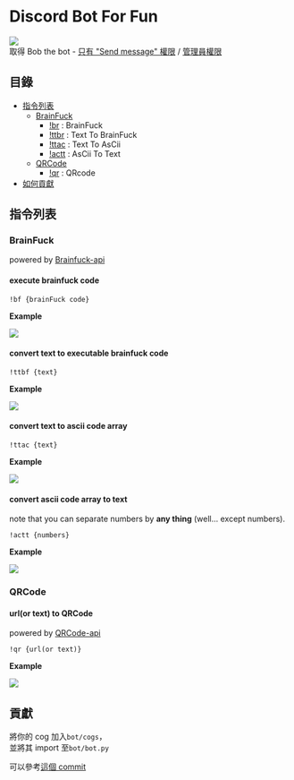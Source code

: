 # Discord Bot For Fun

![](https://i.imgur.com/ZQLLmKd.png)  
取得 Bob the bot - [只有 "Send message" 權限](https://discord.com/api/oauth2/authorize?client_id=808253042172493834&permissions=2048&scope=bot) / [管理員權限](https://discord.com/api/oauth2/authorize?client_id=808253042172493834&permissions=8&scope=bot)

## 目錄

- [指令列表](#cmd)
  - [BrainFuck](#cmd-bf)
    - [!br](#cmd-bf-bf) : BrainFuck
    - [!ttbr](#cmd-bf-ttbf) : Text To BrainFuck
    - [!ttac](#cmd-bf-ttac) : Text To AsCii
    - [!actt](#cmd-bf-actt) : AsCii To Text
  - [QRCode](#cmd-qr)
    - [!qr](#cmd-qr-qr) : QRcode
- [如何貢獻](#contribute)

## 指令列表 <a id="cmd"></a>

### BrainFuck <a id="cmd-bf"></a>

powered by [Brainfuck-api](https://github.com/BWsix/Brainfuck-api)

#### execute brainfuck code <a id="cmd-bf-bf"></a>

`!bf {brainFuck code}`

**Example**

![](https://i.imgur.com/p0WK3yP.png)

#### convert text to executable brainfuck code <a id="cmd-bf-ttbf"></a>

`!ttbf {text}`

**Example**

![](https://i.imgur.com/WSUDhxl.png)

#### convert text to ascii code array <a id="cmd-bf-ttac"></a>

`!ttac {text}`

**Example**

![](https://i.imgur.com/6ZPo0iN.png)

#### convert ascii code array to text<a id="cmd-bf-actt"></a>

note that you can separate numbers by **any thing** (well... except numbers).

`!actt {numbers}`

**Example**

![](https://i.imgur.com/Mp6A0A8.png)

### QRCode <a id="cmd-qr"></a>

#### url(or text) to QRCode <a id="cmd-qr-qr"></a>

powered by [QRCode-api](https://github.com/BWsix/QRCode-api)

`!qr {url(or text)}`

**Example**

![](https://i.imgur.com/vnROdjL.png)

## 貢獻 <a id="contribute"></a>

將你的 cog 加入`bot/cogs`，  
並將其 import 至`bot/bot.py`

可以參考[這個 commit](https://github.com/BWsix/discord-bot/commit/d480e48fa13de79ed4af03fb7590643ad1d0c08e)
